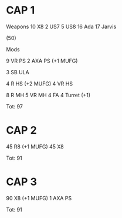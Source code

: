 # CAP 1

Weapons
10 X8
2 US7
5 US8
16 Ada
17 Jarvis

(50)

Mods

9 VR PS
2 AXA PS (+1 MUFG)

3 SB ULA

4 R HS (+2 MUFG)
4 VR HS

8 R MH
5 VR MH
4 FA
4 Turret (+1)

Tot: 97

# CAP 2

45 R8 (+1 MUFG)
45 X8

Tot: 91

# CAP 3

90 X8 (+1 MUFG)
1 AXA PS

Tot: 91
